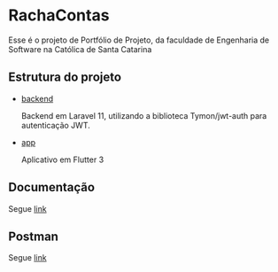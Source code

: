 # RachaContas

Esse é o projeto de Portfólio de Projeto, da faculdade de Engenharia de Software na Católica de Santa Catarina

## Estrutura do projeto
- [backend](https://github.com/LaraGastaldi/RachaContasBackend)

  Backend em Laravel 11, utilizando a biblioteca Tymon/jwt-auth para autenticação JWT.

- [app](https://github.com/LaraGastaldi/RachaContasApp)
  
  Aplicativo em Flutter 3

## Documentação

Segue [link](https://docs.google.com/document/d/1y_azOEX7xrZelaUCp189G22LVibVbqGC4RzkRiOGywg/edit?usp=sharing)

## Postman

Segue [link](https://www.postman.com/blue-flare-32808/workspace/pac-8)
